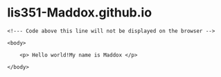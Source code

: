 # lis351-Maddox.github.io
<!DOCTYPE html>
<html lang="en">
<meta charset="UTF-8">
<title>Page Title</title>
<meta name="viewport" content="width=device-width,initial-scale=1">
<link rel="stylesheet" href="">
<style>
</style>
<script src=""></script>


	<!--- Code above this line will not be displayed on the browser --> 

	<body>

		<p> Hello world!My name is Maddox </p>

	</body>

</html>
